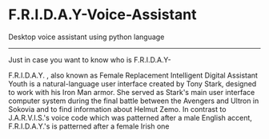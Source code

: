 # F.R.I.D.A.Y-Voice-Assistant
Desktop voice assistant using python language

---------------------------------------------------------------------------
Just in case you want to know who is F.R.I.D.A.Y-

F.R.I.D.A.Y. , also known as Female Replacement Intelligent Digital Assistant Youth is a natural-language user interface created by Tony Stark, designed to work with his Iron Man armor. She served as Stark's main user interface computer system during the final battle between the Avengers and Ultron in Sokovia and to find information about Helmut Zemo. In contrast to J.A.R.V.I.S.'s voice code which was patterned after a male English accent, F.R.I.D.A.Y.'s is patterned after a female Irish one
